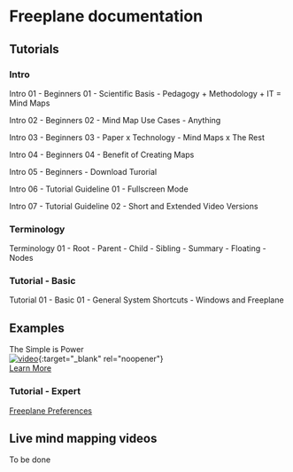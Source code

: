 # Freeplane documentation

## Tutorials

### Intro 

Intro 01 - Beginners 01 - Scientific Basis - Pedagogy + Methodology + IT = Mind Maps

Intro 02 - Beginners 02 - Mind Map Use Cases - Anything

Intro 03 - Beginners 03 - Paper x Technology - Mind Maps x The Rest

Intro 04 - Beginners 04 - Benefit of Creating Maps

Intro 05 - Beginners - Download Turorial

Intro 06 - Tutorial Guideline 01 - Fullscreen Mode

Intro 07 - Tutorial Guideline 02 - Short and Extended Video Versions

### Terminology

Terminology 01 - Root - Parent - Child - Sibling - Summary - Floating - Nodes

### Tutorial - Basic

Tutorial 01 - Basic 01 - General System Shortcuts - Windows and Freeplane

## Examples

The Simple is Power <br> [![video](https://img.youtube.com/vi/-9nldrnZMig/mqdefault.jpg)](https://www.youtube.com/watch?v=-9nldrnZMig){:target="_blank" rel="noopener"} <br>[Learn More](the_simple_is_power.md)

### Tutorial - Expert

[Freeplane Preferences](freeplane_preferences.md)

## Live mind mapping videos


To be done
